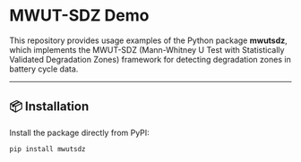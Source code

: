 # MWUT-SDZ Demo

This repository provides usage examples of the Python package **mwutsdz**, 
which implements the MWUT-SDZ (Mann-Whitney U Test with Statistically Validated Degradation Zones) framework 
for detecting degradation zones in battery cycle data.

---

## 📦 Installation

Install the package directly from PyPI:

```bash
pip install mwutsdz
